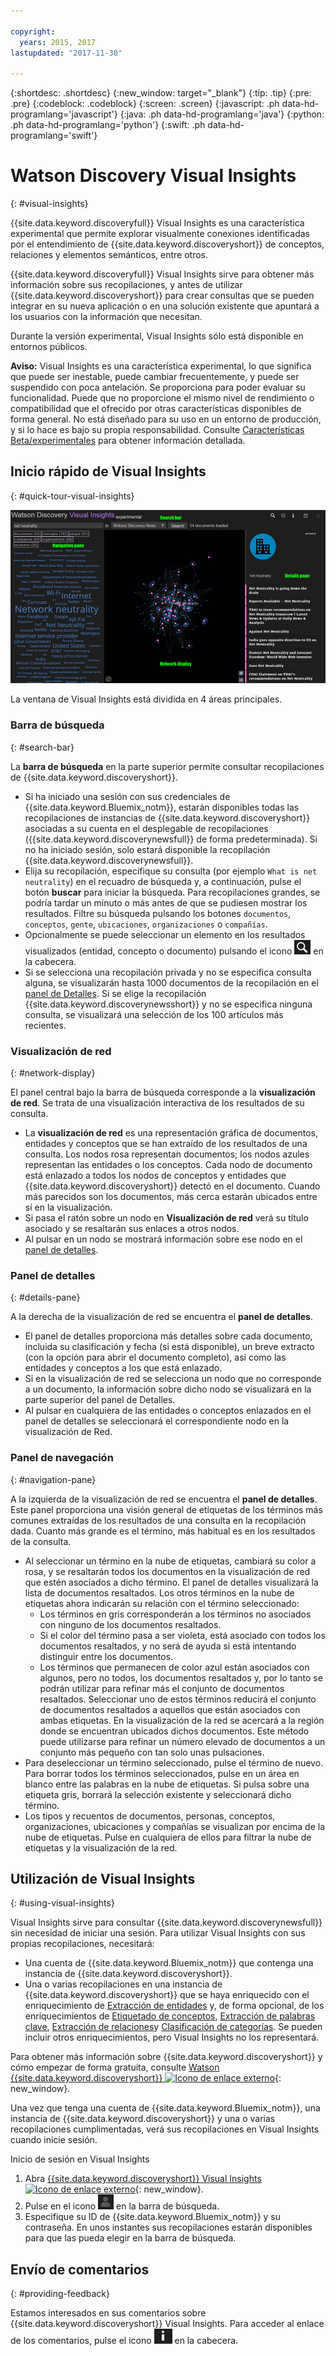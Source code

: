 ```yaml
---

copyright:
  years: 2015, 2017
lastupdated: "2017-11-30"

---
```


{:shortdesc: .shortdesc}
{:new_window: target="_blank"}
{:tip: .tip}
{:pre: .pre}
{:codeblock: .codeblock}
{:screen: .screen}
{:javascript: .ph data-hd-programlang='javascript'}
{:java: .ph data-hd-programlang='java'}
{:python: .ph data-hd-programlang='python'}
{:swift: .ph data-hd-programlang='swift'}

# Watson Discovery Visual Insights
{: #visual-insights}

{{site.data.keyword.discoveryfull}} Visual Insights es una característica experimental que permite explorar visualmente conexiones identificadas por el entendimiento de {{site.data.keyword.discoveryshort}} de conceptos, relaciones y elementos semánticos, entre otros. 

{{site.data.keyword.discoveryfull}} Visual Insights sirve para obtener más información sobre sus recopilaciones, y antes de utilizar {{site.data.keyword.discoveryshort}} para crear consultas que se pueden integrar en su nueva aplicación o en una solución existente que apuntará a los usuarios con la información que necesitan. 

Durante la versión experimental, Visual Insights sólo está disponible en entornos públicos. 

**Aviso:** Visual Insights es una característica experimental, lo que significa que puede ser inestable, puede cambiar frecuentemente, y puede ser suspendido con poca antelación. Se proporciona para poder evaluar su funcionalidad. Puede que no proporcione el mismo nivel de rendimiento o compatibilidad que el ofrecido por otras características disponibles de forma general. No está diseñado para su uso en un entorno de producción, y si lo hace es bajo su propia responsabilidad. Consulte [Características Beta/experimentales](/docs/services/discovery/release-notes.html#beta-features) para obtener información detallada. 

## Inicio rápido de Visual Insights
{: #quick-tour-visual-insights}

![Guía de inicio rápido de Discovery Visual Insights ](images/discovery-visualinsights-quicktour.png)

La ventana de Visual Insights está dividida en 4 áreas principales. 

### Barra de búsqueda 
{: #search-bar}

La **barra de búsqueda** en la parte superior permite consultar recopilaciones de {{site.data.keyword.discoveryshort}}. 

- Si ha iniciado una sesión con sus credenciales de {{site.data.keyword.Bluemix_notm}}, estarán disponibles todas las recopilaciones de instancias de {{site.data.keyword.discoveryshort}} asociadas a su cuenta en el desplegable de recopilaciones ({{site.data.keyword.discoverynewsfull}} de forma predeterminada). Si no ha iniciado sesión, solo estará disponible la recopilación {{site.data.keyword.discoverynewsfull}}. 
- Elija su recopilación, especifique su consulta (por ejemplo `What is net neutrality`) en el recuadro de búsqueda y, a continuación, pulse el botón **buscar** para iniciar la búsqueda. Para recopilaciones grandes, se podría tardar un minuto o más antes de que se pudiesen mostrar los resultados. 
Filtre su búsqueda pulsando los botones `documentos`, `conceptos`, `gente`, `ubicaciones`, `organizaciones` o `compañías`. 
- Opcionalmente se puede seleccionar un elemento en los resultados visualizados (entidad, concepto o documento) pulsando el icono ![Icono de consultar](images/discovery-query-icon.png) en la cabecera. 
- Si se selecciona una recopilación privada y no se especifica consulta alguna, se visualizarán hasta 1000 documentos de la recopilación en el [panel de Detalles](/docs/services/discovery/visual-insights.html#details-pane). 
Si se elige la recopilación {{site.data.keyword.discoverynewsshort}} y no se especifica ninguna consulta, se visualizará una selección de los 100 artículos más recientes. 

### Visualización de red 
{: #network-display}

El panel central bajo la barra de búsqueda corresponde a la **visualización de red**. Se trata de una visualización interactiva de los resultados de su consulta. 

- La **visualización de red** es una representación gráfica de documentos, entidades y conceptos que se han extraído de los resultados de una consulta. Los nodos rosa representan documentos; los nodos azules representan las entidades o los conceptos. Cada nodo de documento está enlazado a todos los nodos de conceptos y entidades que {{site.data.keyword.discoveryshort}} detectó en el documento. Cuando más parecidos son los documentos, más cerca estarán ubicados entre sí en la visualización. 
- Si pasa el ratón sobre un nodo en **Visualización de red** verá su título asociado y se resaltarán sus enlaces a otros nodos. 
- Al pulsar en un nodo se mostrará información sobre ese nodo en el [panel de detalles](/docs/services/discovery/visual-insights.html#details-pane).

### Panel de detalles
{: #details-pane}

A la derecha de la visualización de red se encuentra el **panel de detalles**.

- El panel de detalles proporciona más detalles sobre cada documento, incluida su clasificación y fecha (si está disponible), un breve extracto (con la opción para abrir el documento completo), así como las entidades y conceptos a los que está enlazado. 
- Si en la visualización de red se selecciona un nodo que no corresponde a un documento, la información sobre dicho nodo se visualizará en la parte superior del panel de Detalles. 
- Al pulsar en cualquiera de las entidades o conceptos enlazados en el panel de detalles se seleccionará el correspondiente nodo en la visualización de Red. 

### Panel de navegación
{: #navigation-pane}

A la izquierda de la visualización de red se encuentra el **panel de detalles**. Este panel proporciona una visión general de etiquetas de los términos más comunes extraídas de los resultados de una consulta en la recopilación dada. Cuanto más grande es el término, más habitual es en los resultados de la consulta. 

- Al seleccionar un término en la nube de etiquetas, cambiará su color a rosa, y se resaltarán todos los documentos en la visualización de red que estén asociados a dicho término. El panel de detalles visualizará la lista de documentos resaltados. Los otros términos en la nube de etiquetas ahora indicarán su relación con el término seleccionado: 
  - Los términos en gris corresponderán a los términos no asociados con ninguno de los documentos resaltados. 
  - Si el color del término pasa a ser violeta, está asociado con todos los documentos resaltados, y no será de ayuda si está intentando distinguir entre los documentos. 
  - Los términos que permanecen de color azul están asociados con algunos, pero no todos, los documentos resaltados y, por lo tanto se podrán utilizar para refinar más el conjunto de documentos resaltados. Seleccionar uno de estos términos reducirá el conjunto de documentos resaltados a aquellos que están asociados con ambas etiquetas. En la visualización de la red se acercará a la región donde se encuentran ubicados dichos documentos. Este método puede utilizarse para refinar un número elevado de documentos a un conjunto más pequeño con tan solo unas pulsaciones.
- Para deseleccionar un término seleccionado, pulse el término de nuevo. Para borrar todos los términos seleccionados, pulse en un área en blanco entre las palabras en la nube de etiquetas. Si pulsa sobre una etiqueta gris, borrará la selección existente y seleccionará dicho término. 
- Los tipos y recuentos de documentos, personas, conceptos, organizaciones, ubicaciones y compañías se visualizan por encima de la nube de etiquetas. Pulse en cualquiera de ellos para filtrar la nube de etiquetas y la visualización de la red. 

## Utilización de Visual Insights
{: #using-visual-insights}

Visual Insights sirve para consultar {{site.data.keyword.discoverynewsfull}} sin necesidad de iniciar una sesión. Para utilizar Visual Insights con sus propias recopilaciones, necesitará:


- Una cuenta de {{site.data.keyword.Bluemix_notm}} que contenga una instancia de {{site.data.keyword.discoveryshort}}. 
- Una o varias recopilaciones en una instancia de {{site.data.keyword.discoveryshort}} que se haya enriquecido con el enriquecimiento de [Extracción de entidades](/docs/services/discovery/building.html#entity-extraction) y, de forma opcional, de los enriquecimientos de [Etiquetado de conceptos](/docs/services/discovery/building.html#concept-tagging), [Extracción de palabras clave](/docs/services/discovery/building.html#keyword-extraction), [Extracción de relaciones](/docs/services/discovery/building.html#relation-extraction)y [Clasificación de categorías](/docs/services/discovery/building.html#category-classification). Se pueden incluir otros enriquecimientos, pero Visual Insights no los representará. 

Para obtener más información sobre {{site.data.keyword.discoveryshort}} y cómo empezar de forma gratuita, consulte [Watson {{site.data.keyword.discoveryshort}} ![Icono de enlace externo](../../icons/launch-glyph.svg "Icono de enlace externo")](https://www.ibm.com/watson/services/discovery/){: new_window}. 

Una vez que tenga una cuenta de {{site.data.keyword.Bluemix_notm}}, una instancia de {{site.data.keyword.discoveryshort}} y una o varias recopilaciones cumplimentadas, verá sus recopilaciones en Visual Insights cuando inicie sesión. 

Inicio de sesión en Visual Insights

1. Abra [{{site.data.keyword.discoveryshort}} Visual Insights ![Icono de enlace externo](../../icons/launch-glyph.svg "Icono de enlace externo")](https://visual-insights.bluemix.net){: new_window}.
1. Pulse en el icono ![Icono de perfil](images/discovery-profile-icon.png) en la barra de búsqueda. 
1. Especifique su ID de {{site.data.keyword.Bluemix_notm}} y su contraseña. En unos instantes sus recopilaciones estarán disponibles para que las pueda elegir en la barra de búsqueda. 

## Envío de comentarios 
{: #providing-feedback}

Estamos interesados en sus comentarios sobre {{site.data.keyword.discoveryshort}} Visual Insights. Para acceder al enlace de los comentarios, pulse el icono ![Icono de información](images/discovery-info-icon.png) en la cabecera. 
